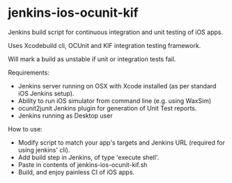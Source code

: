 jenkins-ios-ocunit-kif
======================

Jenkins build script for continuous integration and unit testing of iOS apps.

Uses Xcodebuild cli, OCUnit and KIF integration testing framework.

Will mark a build as unstable if unit or integration tests fail.

Requirements:
* Jenkins server running on OSX with Xcode installed (as per standard iOS Jenkins setup).
* Ability to run iOS simulator from command line (e.g. using WaxSim)
* ocunit2junit Jenkins plugin for generation of Unit Test reports.
* Jenkins running as Desktop user
 
How to use:
* Modify script to match your app's targets and Jenkins URL (required for using jenkins' cli).
* Add build step in Jenkins, of type 'execute shell'.
* Paste in contents of jenkins-ios-ocunit-kif.sh
* Build, and enjoy painless CI of iOS apps.
